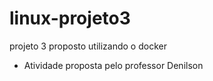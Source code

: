 # linux-projeto3
projeto 3 proposto utilizando o docker 


 * Atividade proposta pelo professor Denilson 
